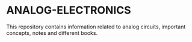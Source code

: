 # ANALOG-ELECTRONICS
This repository contains  information related to analog circuits, important concepts, notes and different books.
